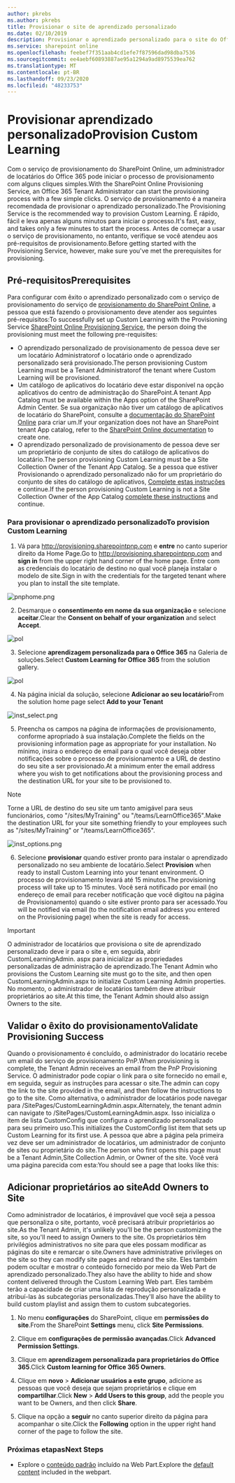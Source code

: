 ```yaml
---
author: pkrebs
ms.author: pkrebs
title: Provisionar o site de aprendizado personalizado
ms.date: 02/10/2019
description: Provisionar o aprendizado personalizado para o site do Office 365 por meio do mecanismo de provisionamento do SharePoint
ms.service: sharepoint online
ms.openlocfilehash: feebef7f351aab4cd1efe7f87596dad98dba7536
ms.sourcegitcommit: ee4aebf60893887ae95a1294a9ad8975539ea762
ms.translationtype: MT
ms.contentlocale: pt-BR
ms.lasthandoff: 09/23/2020
ms.locfileid: "48233753"
---
```

# <a name="provision-custom-learning"></a><span data-ttu-id="3d46d-103">Provisionar aprendizado personalizado</span><span class="sxs-lookup"><span data-stu-id="3d46d-103">Provision Custom Learning</span></span>

<span data-ttu-id="3d46d-104">Com o serviço de provisionamento do SharePoint Online, um administrador de locatários do Office 365 pode iniciar o processo de provisionamento com alguns cliques simples.</span><span class="sxs-lookup"><span data-stu-id="3d46d-104">With the SharePoint Online Provisioning Service, an Office 365 Tenant Administrator can start the provisioning process with a few simple clicks.</span></span> <span data-ttu-id="3d46d-105">O serviço de provisionamento é a maneira recomendada de provisionar o aprendizado personalizado.</span><span class="sxs-lookup"><span data-stu-id="3d46d-105">The Provisioning Service is the recommended way to provision Custom Learning.</span></span> <span data-ttu-id="3d46d-106">É rápido, fácil e leva apenas alguns minutos para iniciar o processo.</span><span class="sxs-lookup"><span data-stu-id="3d46d-106">It's fast, easy, and takes only a few minutes to start the process.</span></span> <span data-ttu-id="3d46d-107">Antes de começar a usar o serviço de provisionamento, no entanto, verifique se você atendeu aos pré-requisitos de provisionamento.</span><span class="sxs-lookup"><span data-stu-id="3d46d-107">Before getting started with the Provisioning Service, however, make sure you've met the prerequisites for provisioning.</span></span>

## <a name="prerequisites"></a><span data-ttu-id="3d46d-108">Pré-requisitos</span><span class="sxs-lookup"><span data-stu-id="3d46d-108">Prerequisites</span></span>
 
<span data-ttu-id="3d46d-109">Para configurar com êxito o aprendizado personalizado com o serviço de provisionamento do serviço de [provisionamento do SharePoint Online](https://provisioning.sharepointpnp.com), a pessoa que está fazendo o provisionamento deve atender aos seguintes pré-requisitos:</span><span class="sxs-lookup"><span data-stu-id="3d46d-109">To successfully set up Custom Learning with the Provisioning Service [SharePoint Online Provisioning Service](https://provisioning.sharepointpnp.com), the person doing the provisioning must meet the following pre-requisites:</span></span> 
 
- <span data-ttu-id="3d46d-110">O aprendizado personalizado de provisionamento de pessoa deve ser um locatário Administratorof o locatário onde o aprendizado personalizado será provisionado.</span><span class="sxs-lookup"><span data-stu-id="3d46d-110">The person provisioning Custom Learning must be a Tenant Administratorof the tenant where Custom Learning will be provisioned.</span></span>  
- <span data-ttu-id="3d46d-111">Um catálogo de aplicativos do locatário deve estar disponível na opção aplicativos do centro de administração do SharePoint.</span><span class="sxs-lookup"><span data-stu-id="3d46d-111">A tenant App Catalog must be available within the Apps option of the SharePoint Admin Center.</span></span> <span data-ttu-id="3d46d-112">Se sua organização não tiver um catálogo de aplicativos de locatário do SharePoint, consulte a [documentação do SharePoint Online](https://docs.microsoft.com/sharepoint/use-app-catalog) para criar um.</span><span class="sxs-lookup"><span data-stu-id="3d46d-112">If your organization does not have an SharePoint tenant App catalog, refer to the [SharePoint Online documentation](https://docs.microsoft.com/sharepoint/use-app-catalog) to create one.</span></span>  
- <span data-ttu-id="3d46d-113">O aprendizado personalizado de provisionamento de pessoa deve ser um proprietário de conjunto de sites do catálogo de aplicativos do locatário.</span><span class="sxs-lookup"><span data-stu-id="3d46d-113">The person provisioning Custom Learning must be a Site Collection Owner of the Tenant App Catalog.</span></span> <span data-ttu-id="3d46d-114">Se a pessoa que estiver Provisionando o aprendizado personalizado não for um proprietário do conjunto de sites do catálogo de aplicativos, [Complete estas instruções](addappadmin.md) e continue.</span><span class="sxs-lookup"><span data-stu-id="3d46d-114">If the person provisioning Custom Learning is not a Site Collection Owner of the App Catalog [complete these instructions](addappadmin.md) and continue.</span></span> 

### <a name="to-provision-custom-learning"></a><span data-ttu-id="3d46d-115">Para provisionar o aprendizado personalizado</span><span class="sxs-lookup"><span data-stu-id="3d46d-115">To provision Custom Learning</span></span>

1. <span data-ttu-id="3d46d-116">Vá para http://provisioning.sharepointpnp.com e **entre** no canto superior direito da Home Page.</span><span class="sxs-lookup"><span data-stu-id="3d46d-116">Go to http://provisioning.sharepointpnp.com and **sign in** from the upper right hand corner of the home page.</span></span>  <span data-ttu-id="3d46d-117">Entre com as credenciais do locatário de destino no qual você planeja instalar o modelo de site.</span><span class="sxs-lookup"><span data-stu-id="3d46d-117">Sign in with the  credentials for the targeted tenant where you plan to install the site template.</span></span>

![pnphome.png](media/inst_signin.png)

2. <span data-ttu-id="3d46d-119">Desmarque o **consentimento em nome da sua organização** e selecione **aceitar**.</span><span class="sxs-lookup"><span data-stu-id="3d46d-119">Clear the **Consent on behalf of your organization** and select **Accept**.</span></span>

![pol](media/inst_perms.png)

3. <span data-ttu-id="3d46d-121">Selecione **aprendizagem personalizada para o Office 365** na Galeria de soluções.</span><span class="sxs-lookup"><span data-stu-id="3d46d-121">Select **Custom Learning for Office 365** from the solution gallery.</span></span>

![pol](media/inst_select.png)

4. <span data-ttu-id="3d46d-123">Na página inicial da solução, selecione **Adicionar ao seu locatário**</span><span class="sxs-lookup"><span data-stu-id="3d46d-123">From the solution home page select **Add to your Tenant**</span></span>

![inst_select.png](media/inst_add.png)

5. <span data-ttu-id="3d46d-125">Preencha os campos na página de informações de provisionamento, conforme apropriado à sua instalação.</span><span class="sxs-lookup"><span data-stu-id="3d46d-125">Complete the fields on the provisioning information page as appropriate for your installation.</span></span> <span data-ttu-id="3d46d-126">No mínimo, insira o endereço de email para o qual você deseja obter notificações sobre o processo de provisionamento e a URL de destino do seu site a ser provisionado.</span><span class="sxs-lookup"><span data-stu-id="3d46d-126">At a minimum enter the email address where you wish to get notifications about the provisioning process and the destination URL for your site to be provisioned to.</span></span>  
> [!NOTE]
> <span data-ttu-id="3d46d-127">Torne a URL de destino do seu site um tanto amigável para seus funcionários, como "/sites/MyTraining" ou "/teams/LearnOffice365".</span><span class="sxs-lookup"><span data-stu-id="3d46d-127">Make the destination URL for your site something friendly to your employees such as "/sites/MyTraining" or "/teams/LearnOffice365".</span></span>

![inst_options.png](media/inst_options.png)

6. <span data-ttu-id="3d46d-129">Selecione **provisionar** quando estiver pronto para instalar o aprendizado personalizado no seu ambiente de locatário.</span><span class="sxs-lookup"><span data-stu-id="3d46d-129">Select **Provision** when ready to install Custom Learning into your tenant environment.</span></span>  <span data-ttu-id="3d46d-130">O processo de provisionamento levará até 15 minutos.</span><span class="sxs-lookup"><span data-stu-id="3d46d-130">The provisioning process will take up to 15 minutes.</span></span> <span data-ttu-id="3d46d-131">Você será notificado por email (no endereço de email para receber notificação que você digitou na página de Provisionamento) quando o site estiver pronto para ser acessado.</span><span class="sxs-lookup"><span data-stu-id="3d46d-131">You will be notified via email (to the notification email address you entered on the Provisioning page) when the site is ready for access.</span></span>

> [!IMPORTANT]
> <span data-ttu-id="3d46d-132">O administrador de locatários que provisiona o site de aprendizado personalizado deve ir para o site e, em seguida, abrir CustomLearningAdmin. aspx para inicializar as propriedades personalizadas de administração de aprendizado.</span><span class="sxs-lookup"><span data-stu-id="3d46d-132">The Tenant Admin who provisions the Custom Learning site must go to the site, and then open CustomLearningAdmin.aspx to initialize Custom Learning Admin properties.</span></span> <span data-ttu-id="3d46d-133">No momento, o administrador de locatários também deve atribuir proprietários ao site.</span><span class="sxs-lookup"><span data-stu-id="3d46d-133">At this time, the Tenant Admin should also assign Owners to the site.</span></span> 

## <a name="validate-provisioning-success"></a><span data-ttu-id="3d46d-134">Validar o êxito do provisionamento</span><span class="sxs-lookup"><span data-stu-id="3d46d-134">Validate Provisioning Success</span></span>

<span data-ttu-id="3d46d-135">Quando o provisionamento é concluído, o administrador do locatário recebe um email do serviço de provisionamento PnP.</span><span class="sxs-lookup"><span data-stu-id="3d46d-135">When provisioning is complete, the Tenant Admin receives an email from the PnP Provisioning Service.</span></span> <span data-ttu-id="3d46d-136">O administrador pode copiar o link para o site fornecido no email e, em seguida, seguir as instruções para acessar o site.</span><span class="sxs-lookup"><span data-stu-id="3d46d-136">The admin can copy the link to the site provided in the email, and then follow the instructions to go to the site.</span></span> <span data-ttu-id="3d46d-137">Como alternativa, o administrador de locatários pode navegar para <seu-SITE-COLLECTION-URL>/SitePages/CustomLearningAdmin.aspx.</span><span class="sxs-lookup"><span data-stu-id="3d46d-137">Alternately, the tenant admin can navigate to <YOUR-SITE-COLLECTION-URL>/SitePages/CustomLearningAdmin.aspx.</span></span> <span data-ttu-id="3d46d-138">Isso inicializa o item de lista CustomConfig que configura o aprendizado personalizado para seu primeiro uso.</span><span class="sxs-lookup"><span data-stu-id="3d46d-138">This initializes the CustomConfig list item that sets up Custom Learning for its first use.</span></span> <span data-ttu-id="3d46d-139">A pessoa que abre a página pela primeira vez deve ser um administrador de locatários, um administrador de conjunto de sites ou proprietário do site.</span><span class="sxs-lookup"><span data-stu-id="3d46d-139">The person who first opens this page must be a Tenant Admin,Site Collection Admin, or Owner of the site.</span></span> <span data-ttu-id="3d46d-140">Você verá uma página parecida com esta:</span><span class="sxs-lookup"><span data-stu-id="3d46d-140">You should see a page that looks like this:</span></span> 

## <a name="add-owners-to-site"></a><span data-ttu-id="3d46d-141">Adicionar proprietários ao site</span><span class="sxs-lookup"><span data-stu-id="3d46d-141">Add Owners to Site</span></span>
<span data-ttu-id="3d46d-142">Como administrador de locatários, é improvável que você seja a pessoa que personaliza o site, portanto, você precisará atribuir proprietários ao site.</span><span class="sxs-lookup"><span data-stu-id="3d46d-142">As the Tenant Admin, it's unlikely you'll be the person customizing the site, so you'll need to assign Owners to the site.</span></span> <span data-ttu-id="3d46d-143">Os proprietários têm privilégios administrativos no site para que eles possam modificar as páginas do site e remarcar o site.</span><span class="sxs-lookup"><span data-stu-id="3d46d-143">Owners have administrative privileges on the site so they can modify site pages and rebrand the site.</span></span> <span data-ttu-id="3d46d-144">Eles também podem ocultar e mostrar o conteúdo fornecido por meio da Web Part de aprendizado personalizado.</span><span class="sxs-lookup"><span data-stu-id="3d46d-144">They also have the ability to hide and show content delivered through the Custom Learning Web part.</span></span> <span data-ttu-id="3d46d-145">Eles também terão a capacidade de criar uma lista de reprodução personalizada e atribuí-las às subcategorias personalizadas.</span><span class="sxs-lookup"><span data-stu-id="3d46d-145">They'll also have the ability to build custom playlist and assign them to custom subcategories.</span></span>  

1. <span data-ttu-id="3d46d-146">No menu **configurações** do SharePoint, clique em **permissões do site**.</span><span class="sxs-lookup"><span data-stu-id="3d46d-146">From the SharePoint **Settings** menu, click **Site Permissions**.</span></span>
2. <span data-ttu-id="3d46d-147">Clique em **configurações de permissão avançadas**.</span><span class="sxs-lookup"><span data-stu-id="3d46d-147">Click **Advanced Permission Settings**.</span></span>
3. <span data-ttu-id="3d46d-148">Clique em **aprendizagem personalizada para proprietários do Office 365**.</span><span class="sxs-lookup"><span data-stu-id="3d46d-148">Click **Custom learning for Office 365 Owners**.</span></span>
4. <span data-ttu-id="3d46d-149">Clique em **novo**  >  **Adicionar usuários a este grupo**, adicione as pessoas que você deseja que sejam proprietários e clique em **compartilhar**.</span><span class="sxs-lookup"><span data-stu-id="3d46d-149">Click **New** > **Add Users to this group**, add the people you want to be Owners, and then click **Share**.</span></span>

8. <span data-ttu-id="3d46d-150">Clique na opção a **seguir** no canto superior direito da página para acompanhar o site.</span><span class="sxs-lookup"><span data-stu-id="3d46d-150">Click the **Following** option in the upper right hand corner of the page to follow the site.</span></span>  

### <a name="next-steps"></a><span data-ttu-id="3d46d-151">Próximas etapas</span><span class="sxs-lookup"><span data-stu-id="3d46d-151">Next Steps</span></span>
- <span data-ttu-id="3d46d-152">Explore o [conteúdo padrão](sitecontent.md) incluído na Web Part.</span><span class="sxs-lookup"><span data-stu-id="3d46d-152">Explore the [default content](sitecontent.md) included in the webpart.</span></span>
